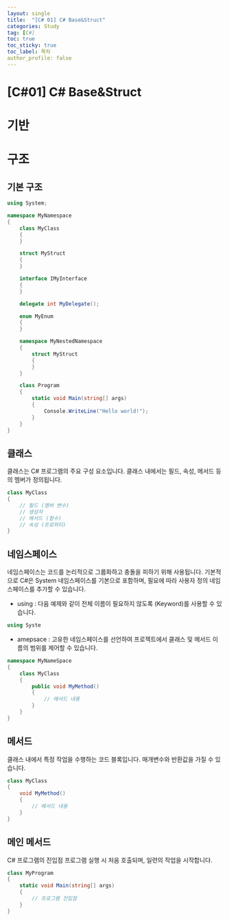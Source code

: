 ```yaml
---
layout: single
title:  "[C# 01] C# Base&Struct"
categories: Study
tag: [C#]
toc: true 
toc_sticky: true 
toc_label: 목차    
author_profile: false
---
```


# [C#01] C# Base&Struct

# 기반
# 구조 
## 기본 구조 

```C#
using System;

namespace MyNamespace
{
    class MyClass
    {
    }

    struct MyStruct
    {
    }

    interface IMyInterface
    {
    }

    delegate int MyDelegate();

    enum MyEnum
    {
    }

    namespace MyNestedNamespace
    {
        struct MyStruct
        {
        }
    }

    class Program
    {
        static void Main(string[] args)
        {
            Console.WriteLine("Hello world!");
        }
    }
}
```



## 클래스

클래스는 C# 프로그램의 주요 구성 요소입니다. 클래스 내에서는 필드, 속성, 메서드 등의 멤버가 정의됩니다.

```C#
class MyClass
{
    // 필드 (멤버 변수)
    // 생성자
    // 메서드 (함수)
    // 속성 (프로퍼티)
}
```



## 네임스페이스

네임스페이스는 코드를 논리적으로 그룹화하고 충돌을 피하기 위해 사용됩니다. 기본적으로 C#은 System 네임스페이스를 기본으로 포함하며, 필요에 따라 사용자 정의 네임스페이스를 추가할 수 있습니다.



* using : 다음 예제와 같이 전체 이름이 필요하지 않도록 (Keyword)를 사용할 수 있습니다.
```C#
using Syste
```



* amepsace : 고유한 네임스페이스를 선언하여 프로젝트에서 클래스 및 메서드 이름의 범위를 제어할 수 있습니다.

```C#
namespace MyNameSpace
{
    class MyClass
    {
        public void MyMethod()
        {
            // 메서드 내용
        }   
    }
}
```



## 메서드 
클래스 내에서 특정 작업을 수행하는 코드 블록입니다. 매개변수와 반환값을 가질 수 있습니다.

```C#
class MyClass
{
    void MyMethod()
    {
        // 메서드 내용
    }
}

```



## 메인 메서드

C# 프로그램의 진입점 프로그램 실행 시 처음 호출되며, 일련의 작업을 시작합니다.

```C#
class MyProgram
{
    static void Main(string[] args)
    {
        // 프로그램 진입점
    }
}
```